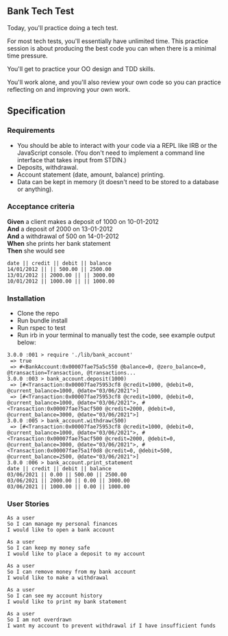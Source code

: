 ## Bank Tech Test

Today, you'll practice doing a tech test.

For most tech tests, you'll essentially have unlimited time.  This practice session is about producing the best code you can when there is a minimal time pressure.

You'll get to practice your OO design and TDD skills.

You'll work alone, and you'll also review your own code so you can practice reflecting on and improving your own work.

## Specification

### Requirements

* You should be able to interact with your code via a REPL like IRB or the JavaScript console.  (You don't need to implement a command line interface that takes input from STDIN.)
* Deposits, withdrawal.
* Account statement (date, amount, balance) printing.
* Data can be kept in memory (it doesn't need to be stored to a database or anything).

### Acceptance criteria

**Given** a client makes a deposit of 1000 on 10-01-2012  
**And** a deposit of 2000 on 13-01-2012  
**And** a withdrawal of 500 on 14-01-2012  
**When** she prints her bank statement  
**Then** she would see

```
date || credit || debit || balance
14/01/2012 || || 500.00 || 2500.00
13/01/2012 || 2000.00 || || 3000.00
10/01/2012 || 1000.00 || || 1000.00
```

### Installation

* Clone the repo
* Run bundle install
* Run rspec to test
* Run irb in your terminal to manually test the code, see example output below:

```
3.0.0 :001 > require './lib/bank_account'
 => true 
 => #<BankAccount:0x00007fae75a5c550 @balance=0, @zero_balance=0, @transaction=Transaction, @transactions... 
3.0.0 :003 > bank_account.deposit(1000)
 => [#<Transaction:0x00007fae75953cf8 @credit=1000, @debit=0, @current_balance=1000, @date="03/06/2021">] 
 => [#<Transaction:0x00007fae75953cf8 @credit=1000, @debit=0, @current_balance=1000, @date="03/06/2021">, #<Transaction:0x00007fae75acf500 @credit=2000, @debit=0, @current_balance=3000, @date="03/06/2021">] 
3.0.0 :005 > bank_account.withdraw(500)
 => [#<Transaction:0x00007fae75953cf8 @credit=1000, @debit=0, @current_balance=1000, @date="03/06/2021">, #<Transaction:0x00007fae75acf500 @credit=2000, @debit=0, @current_balance=3000, @date="03/06/2021">, #<Transaction:0x00007fae75a1f0d8 @credit=0, @debit=500, @current_balance=2500, @date="03/06/2021">] 
3.0.0 :006 > bank_account.print_statement
date || credit || debit || balance
03/06/2021 || 0.00 || 500.00 || 2500.00
03/06/2021 || 2000.00 || 0.00 || 3000.00
03/06/2021 || 1000.00 || 0.00 || 1000.00
```


### User Stories

```
As a user
So I can manage my personal finances
I would like to open a bank account
```

```
As a user 
So I can keep my money safe
I would like to place a deposit to my account
```

```
As a user
So I can remove money from my bank account
I would like to make a withdrawal 
```

```
As a user
So I can see my account history
I would like to print my bank statement 
```

```
As a user
So I am not overdrawn
I want my account to prevent withdrawal if I have insufficient funds
```






